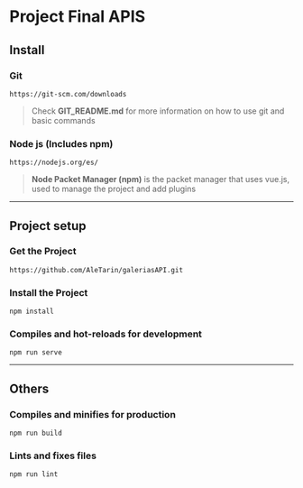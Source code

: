 # Project Final APIS

## Install

### Git
```
https://git-scm.com/downloads
```

 
> Check **GIT_README.md** for more  information on how to use git and basic commands

### Node js (Includes npm)
```
https://nodejs.org/es/
```
> **Node Packet Manager (npm)** is the packet manager that uses vue.js, used to manage the project and add plugins


--- 
## Project setup

### Get the Project
```
https://github.com/AleTarin/galeriasAPI.git
```

### Install the Project
```
npm install
```

### Compiles and hot-reloads for development
```
npm run serve
```
---
## Others
### Compiles and minifies for production
```
npm run build
```

### Lints and fixes files
```
npm run lint
```
